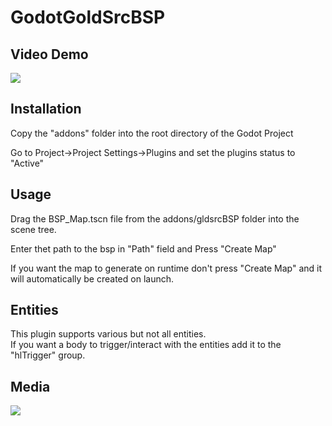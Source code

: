 # GodotGoldSrcBSP

## Video Demo
[![](https://imgur.com/OZfb7bd.png)](https://www.youtube.com/watch?v=L9pk3B7MdSE)  
## Installation
Copy the "addons" folder into the root directory of the Godot Project  
 
Go to Project->Project Settings->Plugins and set the plugins status to "Active"  
  
## Usage  
  
Drag the BSP_Map.tscn file from the addons/gldsrcBSP folder into the scene tree.  
  
Enter thet path to the bsp in "Path" field and Press "Create Map"  
  
If you want the map to generate on runtime don't press "Create Map" and it will automatically be created on launch.  
    
## Entities
  
This plugin supports various but not all entities.  
If you want a body to trigger/interact with the entities add it to the "hlTrigger" group.  

## Media 

![](https://i.imgur.com/5ghJ8Q8.png)  